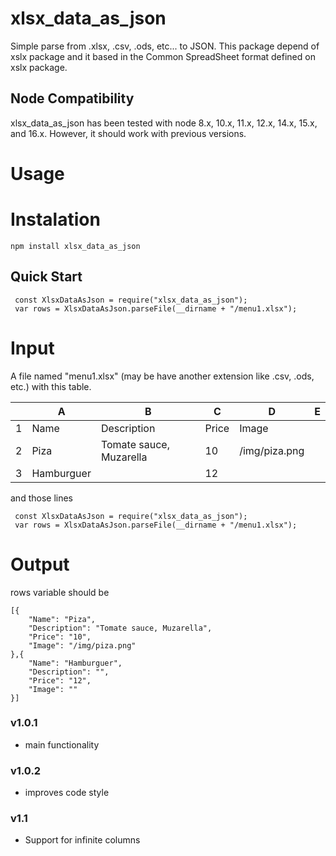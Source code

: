 # xlsx_data_as_json
Simple parse from .xlsx, .csv, .ods, etc... to JSON.
This package depend of xslx package and it based in the Common SpreadSheet format defined on xslx package. 

## Node Compatibility
xlsx_data_as_json has been tested with node 8.x, 10.x, 11.x, 12.x, 14.x, 15.x, and 16.x. However, it should work with previous versions.

# Usage
# Instalation
` npm install xlsx_data_as_json `

## Quick Start
``` [JavaScript]
 const XlsxDataAsJson = require("xlsx_data_as_json");
 var rows = XlsxDataAsJson.parseFile(__dirname + "/menu1.xlsx");
```

# Input
A file named "menu1.xlsx" (may be have another extension like .csv, .ods, etc.) with this table.

|   | A          | B                         | C     | D         | E |
|--:|------------|---------------------------|-------|-----------|---|
| 1 | Name       | Description               | Price | Image     |   |
| 2 | Piza       | Tomate sauce, Muzarella  | 10    | /img/piza.png |   |
| 3 | Hamburguer |                           | 12    |           |   |

and those lines 
``` [JavaScript]
 const XlsxDataAsJson = require("xlsx_data_as_json");
 var rows = XlsxDataAsJson.parseFile(__dirname + "/menu1.xlsx");
```
# Output
rows variable should be
```[JavaScript]
[{
    "Name": "Piza",
    "Description": "Tomate sauce, Muzarella",
    "Price": "10",
    "Image": "/img/piza.png"
},{
    "Name": "Hamburguer",
    "Description": "",
    "Price": "12",
    "Image": ""
}]
```



### v1.0.1 
- main functionality

### v1.0.2
- improves code style

### v1.1
- Support for infinite columns

